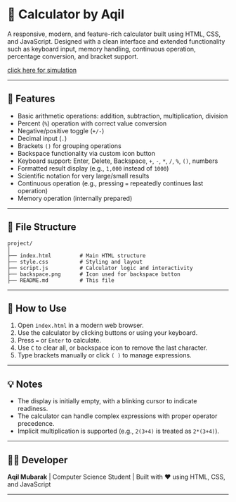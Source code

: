 # 🧮 Calculator by Aqil

A responsive, modern, and feature-rich calculator built using HTML, CSS, and JavaScript.
Designed with a clean interface and extended functionality such as keyboard input, memory handling, continuous operation, percentage conversion, and bracket support.

[click here for simulation](https://calculatorbyaqil.netlify.app/)

---

## 🔧 Features

* Basic arithmetic operations: addition, subtraction, multiplication, division
* Percent (`%`) operation with correct value conversion
* Negative/positive toggle (`+/-`)
* Decimal input (`.`)
* Brackets `()` for grouping operations
* Backspace functionality via custom icon button
* Keyboard support: Enter, Delete, Backspace, `+`, `-`, `*`, `/`, `%`, `()`, numbers
* Formatted result display (e.g., `1,000` instead of `1000`)
* Scientific notation for very large/small results
* Continuous operation (e.g., pressing `=` repeatedly continues last operation)
* Memory operation (internally prepared)

---

## 📁 File Structure

```
project/
│
├── index.html         # Main HTML structure
├── style.css          # Styling and layout
├── script.js          # Calculator logic and interactivity
├── backspace.png      # Icon used for backspace button
├── README.md          # This file
```

---

## 🚀 How to Use

1. Open `index.html` in a modern web browser.
2. Use the calculator by clicking buttons or using your keyboard.
3. Press `=` or `Enter` to calculate.
4. Use `C` to clear all, or backspace icon to remove the last character.
5. Type brackets manually or click `( )` to manage expressions.

---

## 💡 Notes

* The display is initially empty, with a blinking cursor to indicate readiness.
* The calculator can handle complex expressions with proper operator precedence.
* Implicit multiplication is supported (e.g., `2(3+4)` is treated as `2*(3+4)`).

---

## 👨‍💻 Developer

**Aqil Mubarak** |
Computer Science Student |
Built with ❤️ using HTML, CSS, and JavaScript

---
